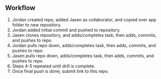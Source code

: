 ## Workflow

1. Jordan created repo, added Jasen as collaborator, and copied over app folder to new repository.
2. Jordan added initial commit and pushed to repository.
3. Jasen clones repository, and adds/completes task, then adds, commits, and pushes to repo.
4. Jordan pulls repo down, adds/completes task, then adds, commits, and pushes to repo.
5. Jasen pulls repo down, adds/completes task, then adds, commits, and pushes to repo.
6. Steps 4-5 repeated until drill is complete.
7. Once final push is done, submit link to this repo.